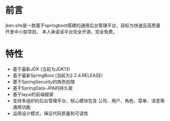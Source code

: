 # 前言
jken.site是一款基于springboot搭建的通用后台管理平台，目标为快速且高质量开发中小型项目。
本人承诺该平台完全开源，完全免费。

# 特性
- 基于最新JDK (当前为JDK13)
- 基于最新SpringBoot (当前为2.2.4.RELEASE)
- 基于SpringSecurity的角色权限
- 基于SpringData-JPA的持久层
- 基于layui的前端框架
- 支持多组织的后台管理平台，核心模块包含 公司、用户、角色、菜单、消息等通用功能
- 运用设计模式，保证代码质量和可读性


